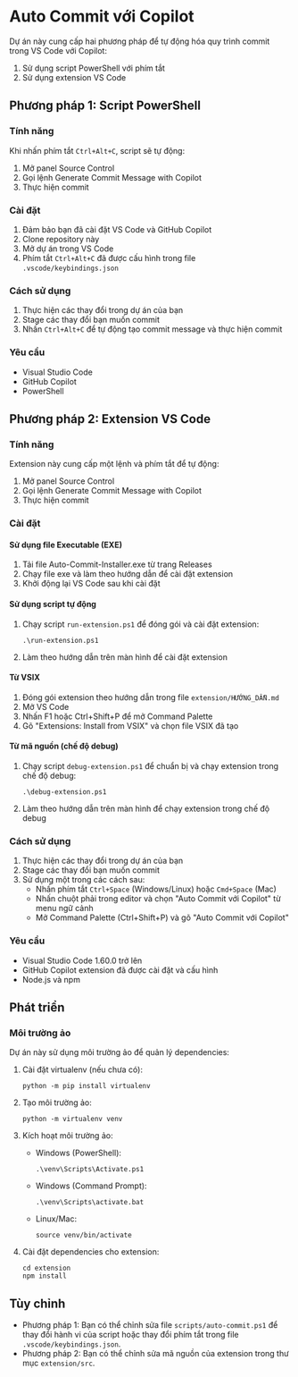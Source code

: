 # Auto Commit với Copilot

Dự án này cung cấp hai phương pháp để tự động hóa quy trình commit trong VS Code với Copilot:
1. Sử dụng script PowerShell với phím tắt
2. Sử dụng extension VS Code

## Phương pháp 1: Script PowerShell

### Tính năng

Khi nhấn phím tắt `Ctrl+Alt+C`, script sẽ tự động:
1. Mở panel Source Control
2. Gọi lệnh Generate Commit Message with Copilot
3. Thực hiện commit

### Cài đặt

1. Đảm bảo bạn đã cài đặt VS Code và GitHub Copilot
2. Clone repository này
3. Mở dự án trong VS Code
4. Phím tắt `Ctrl+Alt+C` đã được cấu hình trong file `.vscode/keybindings.json`

### Cách sử dụng

1. Thực hiện các thay đổi trong dự án của bạn
2. Stage các thay đổi bạn muốn commit
3. Nhấn `Ctrl+Alt+C` để tự động tạo commit message và thực hiện commit

### Yêu cầu

- Visual Studio Code
- GitHub Copilot
- PowerShell

## Phương pháp 2: Extension VS Code

### Tính năng

Extension này cung cấp một lệnh và phím tắt để tự động:
1. Mở panel Source Control
2. Gọi lệnh Generate Commit Message with Copilot
3. Thực hiện commit

### Cài đặt

#### Sử dụng file Executable (EXE)
1. Tải file Auto-Commit-Installer.exe từ trang Releases
2. Chạy file exe và làm theo hướng dẫn để cài đặt extension
3. Khởi động lại VS Code sau khi cài đặt

#### Sử dụng script tự động
1. Chạy script `run-extension.ps1` để đóng gói và cài đặt extension:
   ```
   .\run-extension.ps1
   ```
2. Làm theo hướng dẫn trên màn hình để cài đặt extension

#### Từ VSIX
1. Đóng gói extension theo hướng dẫn trong file `extension/HƯỚNG_DẪN.md`
2. Mở VS Code
3. Nhấn F1 hoặc Ctrl+Shift+P để mở Command Palette
4. Gõ "Extensions: Install from VSIX" và chọn file VSIX đã tạo

#### Từ mã nguồn (chế độ debug)
1. Chạy script `debug-extension.ps1` để chuẩn bị và chạy extension trong chế độ debug:
   ```
   .\debug-extension.ps1
   ```
2. Làm theo hướng dẫn trên màn hình để chạy extension trong chế độ debug

### Cách sử dụng

1. Thực hiện các thay đổi trong dự án của bạn
2. Stage các thay đổi bạn muốn commit
3. Sử dụng một trong các cách sau:
   - Nhấn phím tắt `Ctrl+Space` (Windows/Linux) hoặc `Cmd+Space` (Mac)
   - Nhấn chuột phải trong editor và chọn "Auto Commit với Copilot" từ menu ngữ cảnh
   - Mở Command Palette (Ctrl+Shift+P) và gõ "Auto Commit với Copilot"

### Yêu cầu

- Visual Studio Code 1.60.0 trở lên
- GitHub Copilot extension đã được cài đặt và cấu hình
- Node.js và npm

## Phát triển

### Môi trường ảo

Dự án này sử dụng môi trường ảo để quản lý dependencies:

1. Cài đặt virtualenv (nếu chưa có):
   ```
   python -m pip install virtualenv
   ```

2. Tạo môi trường ảo:
   ```
   python -m virtualenv venv
   ```

3. Kích hoạt môi trường ảo:
   - Windows (PowerShell):
     ```
     .\venv\Scripts\Activate.ps1
     ```
   - Windows (Command Prompt):
     ```
     .\venv\Scripts\activate.bat
     ```
   - Linux/Mac:
     ```
     source venv/bin/activate
     ```

4. Cài đặt dependencies cho extension:
   ```
   cd extension
   npm install
   ```

## Tùy chỉnh

- Phương pháp 1: Bạn có thể chỉnh sửa file `scripts/auto-commit.ps1` để thay đổi hành vi của script hoặc thay đổi phím tắt trong file `.vscode/keybindings.json`.
- Phương pháp 2: Bạn có thể chỉnh sửa mã nguồn của extension trong thư mục `extension/src`. 